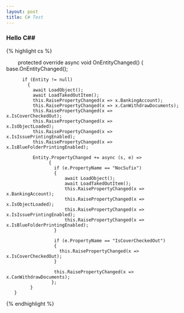 ```yaml
---
layout: post
title: C# Test
---
```


### Hello C##

{% highlight cs %}

        protected override async void OnEntityChanged()
        {
          base.OnEntityChanged();
          
          if (Entity != null)            
            {
              await LoadObject();
              await LoadTakedOutItem();
              this.RaisePropertyChanged(x => x.BankingAccount);
              this.RaisePropertyChanged(x => x.CanWithdrawDocuments);
              this.RaisePropertyChanged(x => x.IsCoverCheckedOut);                
              this.RaisePropertyChanged(x => x.IsObjectLoaded);               
              this.RaisePropertyChanged(x => x.IsIssuePrintingEnabled);             
              this.RaisePropertyChanged(x => x.IsBlueFolderPrintingEnabled);                
              
              Entity.PropertyChanged += async (s, e) =>                
                    {
                      if (e.PropertyName == "NocSufix")
                      {
                          await LoadObject();                        
                          await LoadTakedOutItem();                        
                          this.RaisePropertyChanged(x => x.BankingAccount); 
                          this.RaisePropertyChanged(x => x.IsObjectLoaded);              
                          this.RaisePropertyChanged(x => x.IsIssuePrintingEnabled);   
                          this.RaisePropertyChanged(x => x.IsBlueFolderPrintingEnabled); 
                      }
                      
                      if (e.PropertyName == "IsCoverCheckedOut")
                      {
                        this.RaisePropertyChanged(x => x.IsCoverCheckedOut);                   
                      } 
                      
                      this.RaisePropertyChanged(x => x.CanWithdrawDocuments);                
                     };
             }
       }
{% endhighlight %}

